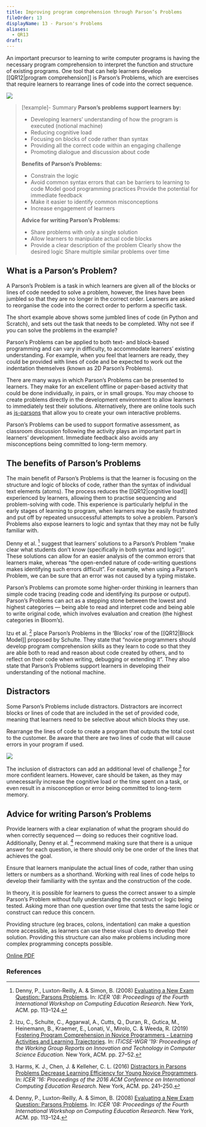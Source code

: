 ```yaml
---
title: Improving program comprehension through Parson’s Problems
fileOrder: 13
displayName: 13 - Parson's Problems
aliases:
  - QR13
draft:
---
```


An important precursor to learning to write computer programs is having the necessary program comprehension to interpret the function and structure of existing programs. One tool that can help learners develop [[QR12|program comprehension]] is Parson’s Problems, which are exercises that require learners to rearrange lines of code into the correct sequence.

![](../assets/img/quickreads/QR13_1_Improving_Reading.svg)

> [!example]- Summary
> **Parson’s problems support learners by:**
> - Developing learners’ understanding of how the program is executed (notional machine)
> - Reducing cognitive load
> - Focusing on blocks of code rather than syntax
> - Providing all the correct code within an engaging challenge
> - Promoting dialogue and discussion about code
>  
>  **Benefits of Parson’s Problems:** 
>  
> - Constrain the logic
> - Avoid common syntax errors that can be barriers to learning to code Model good programming practices Provide the potential for immediate feedback
> - Make it easier to identify common misconceptions
> - Increase engagement of learners 
>  
>  **Advice for writing Parson’s Problems:**
>  
>  - Share problems with only a single solution
>  - Allow learners to manipulate actual code blocks
>  - Provide a clear description of the problem Clearly show the desired logic Share multiple similar problems over time


## What is a Parson’s Problem?

A Parson’s Problem is a task in which learners are given all of the blocks or
 lines of code needed to solve a problem, however, the lines have been jumbled
 so that they are no longer in the correct order. Learners are asked to reorganise
 the code into the correct order to perform a specific task.
 
 The short example above shows some jumbled lines of code (in Python and Scratch), and sets out the task that needs to be completed. Why not see if you can solve the problems in the example?
 
 Parson’s Problems can be applied to both text- and block-based programming and can vary in difficulty, to accommodate learners’ existing understanding. For example, when you feel that learners are ready, they could be provided with lines of code and be expected to work out the indentation themselves (known as 2D Parson’s Problems).
 
 There are many ways in which Parson’s Problems can be presented to learners. They make for an excellent offline or paper-based activity that could be done individually, in pairs, or in small groups. You may choose to create problems directly in the development environment to allow learners to immediately test their solutions. Alternatively, there are online tools such as [js-parsons](http://the-cc.io/qr13_4) that allow you to create your own interactive problems.
 
 Parson’s Problems can be used to support formative assessment, as classroom discussion following the activity plays an important part in learners’ development. Immediate feedback also avoids any misconceptions being committed to long-term memory.

## The benefits of Parson’s Problems

The main benefit of Parson’s Problems is that the learner is focusing on the structure and logic of blocks of code, rather than the syntax of individual text elements (atoms). The process reduces the [[QR12|cognitive load]] experienced by learners, allowing them to practise sequencing and problem-solving with code. This experience is particularly helpful in the early stages of learning to program, when learners may be easily frustrated and put off by repeated unsuccessful attempts to solve a problem. Parson’s Problems also expose learners to logic and syntax that they may not be fully familiar with.

 Denny et al. [^1] suggest that learners’ solutions to a Parson’s Problem “make clear what students don’t know (specifically in both syntax and logic)”. These solutions can allow for an easier analysis of the common errors that learners make, whereas “the open-ended nature of code-writing questions makes identifying such errors difficult”. For example, when using a Parson’s Problem, we can be sure that an error was not caused by a typing mistake.
 
 Parson’s Problems can promote some higher-order thinking in learners than simple code tracing (reading code and identifying its purpose or output). Parson’s Problems can act as a stepping stone between the lowest and highest categories — being able to read and interpret code and being able to write original code, which involves evaluation and creation (the highest categories in Bloom’s).
 
 Izu et al. [^2] place Parson’s Problems in the ‘Blocks’ row of the [[QR12|Block Model]] proposed by Schulte. They state that “novice programmers should develop program comprehension skills as they learn to code so that they are able both to read and reason about code created by others, and to reflect on their code when writing, debugging or extending it”. They also state that Parson’s Problems support learners in developing their understanding of the notional machine.

## Distractors

Some Parson’s Problems include distractors. Distractors are incorrect blocks or lines of code that are included in the set of provided code, meaning that learners need to be selective about which blocks they use.

Rearrange the lines of code to create a program that outputs the total cost
to the customer. Be aware that there are two lines of code that will cause
errors in your program if used.

![](../assets/img/quickreads/QR13_2_Improving_Reading.svg)

The inclusion of distractors can add an additional level of challenge [^3] for more confident learners. However, care should be taken, as they may unnecessarily increase the cognitive load or the time spent on a task, or even result in a misconception or error being committed to long-term memory.

## Advice for writing Parson’s Problems

Provide learners with a clear explanation of what the program should do when correctly sequenced — doing so reduces their cognitive load. Additionally, Denny et al. [^1] recommend making sure that there is a unique answer for each question, ie there should only be one order of the lines that achieves the goal. 

Ensure that learners manipulate the actual lines of code, rather than using letters or numbers as a shorthand. Working with real lines of code helps to develop their familiarity with the syntax and the construction of the code. 

In theory, it is possible for learners to guess the correct answer to a simple Parson’s Problem without fully understanding the construct or logic being tested. Asking more than one question over time that tests the same logic or construct can reduce this concern. 

Providing structure (eg braces, colons, indentation) can make a question more accessible, as learners can use these visual clues to develop their solution. Providing this structure can also make problems including more complex programming concepts possible.

[Online PDF](https://the-cc.io/qr13)
### References

[^1]:Denny, P., Luxton-Reilly, A. & Simon, B. (2008) [Evaluating a New Exam Question: Parsons Problems](http://the-cc.io/qr13_7). In: *ICER '08: Proceedings of the Fourth International Workshop on Computing Education Research*. New York, ACM. pp. 113–124.

[^2]: Izu, C., Schulte, C., Aggarwal, A., Cutts, Q., Duran, R., Gutica, M., Heinemann, B., Kraemer, E., Lonati, V., Mirolo, C. & Weeda, R. (2019) [Fostering Program Comprehension in Novice Programmers - Learning Activities and Learning Trajectories](http://the-cc.io/qr13_8). In: *ITiCSE-WGR '19: Proceedings of the Working Group Reports on Innovation and Technology in Computer Science Education.* New York, ACM. pp. 27–52.

[^3]: Harms, K. J., Chen, J. & Kelleher, C. L. (2016) [Distractors in Parsons Problems Decrease Learning Efficiency for Young Novice Programmers](http://the-cc.io/qr13_9). In: *ICER '16: Proceedings of the 2016 ACM Conference on International Computing Education Research.* New York, ACM. pp. 241–250.

